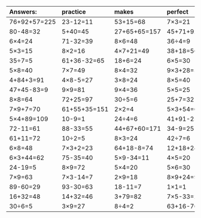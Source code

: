 | Answers: | practice | makes | perfect | ! |
| :--- | :--- | :--- | :--- | :--- |
| 76+92+57=225 | 23-12=11 | 53+15=68 | 7×3=21 | 6×2-4=8 | 
| 80-48=32 | 5+40=45 | 27+65+65=157 | 45+71+92=208 | 6×4-11=13 | 
| 6×4=24 | 71-32=39 | 8×6=48 | 36÷4=9 | 54+24=78 | 
| 5×3=15 | 8×2=16 | 4×7+21=49 | 38+18=56 | 45+15+79=139 | 
| 35÷7=5 | 61+36-32=65 | 18+6=24 | 6×5=30 | 16÷8=2 | 
| 5×8=40 | 7×7=49 | 8×4=32 | 9×3+28=55 | 29+27=56 | 
| 4+84+3=91 | 4×8-5=27 | 3×8=24 | 8×5=40 | 5×7=35 | 
| 47+45-83=9 | 9×9=81 | 9×4=36 | 5×5=25 | 96-61=35 | 
| 8×8=64 | 72+25=97 | 30÷5=6 | 25+7=32 | 74+6=80 | 
| 7×9+7=70 | 61+55+35=151 | 2×2=4 | 5×3+54=69 | 3×5=15 | 
| 5×4+89=109 | 10-9=1 | 24÷4=6 | 41+91-25=107 | 40÷8=5 | 
| 72-11=61 | 88-33=55 | 44+67+60=171 | 34-9=25 | 4×1=4 | 
| 61+11=72 | 10÷2=5 | 8×3=24 | 42÷7=6 | 10÷5=2 | 
| 6×8=48 | 7×3+2=23 | 64+18-8=74 | 12+18+24=54 | 18÷2=9 | 
| 6×3+44=62 | 75-35=40 | 5×9-34=11 | 4×5=20 | 81+4+59=144 | 
| 24-19=5 | 8×9=72 | 5×4=20 | 5×6=30 | 7×8-17=39 | 
| 7×9=63 | 7×3-14=7 | 2×9=18 | 8×9+24=96 | 4×2=8 | 
| 89-60=29 | 93-30=63 | 18-11=7 | 1×1=1 | 9-8=1 | 
| 16+32=48 | 14+32=46 | 3+79=82 | 7×5-33=2 | 6÷2=3 | 
| 30÷6=5 | 3×9=27 | 8÷4=2 | 63+16-76=3 | 72÷9=8 | 
